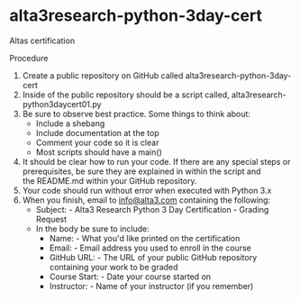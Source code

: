 # alta3research-python-3day-cert
Altas certification 


Procedure
1. Create a public repository on GitHub called alta3research-python-3day-cert
2. Inside of the public repository should be a script called, alta3research-python3daycert01.py
3. Be sure to observe best practice. Some things to think about:
    * Include a shebang
    * Include documentation at the top
    * Comment your code so it is clear
    * Most scripts should have a main()
4. It should be clear how to run your code. If there are any special steps or prerequisites, be sure they are explained in within the script and the README.md within your GitHub repository.
5. Your code should run without error when executed with Python 3.x
6. When you finish, email to info@alta3.com containing the following:
    * Subject: - Alta3 Research Python 3 Day Certification - Grading Request
    * In the body be sure to include:
        * Name: - What you'd like printed on the certification
        * Email: - Email address you used to enroll in the course
        * GitHub URL: - The URL of your public GitHub repository containing your work to be graded
        * Course Start: - Date your course started on
        * Instructor: - Name of your instructor (if you remember)
